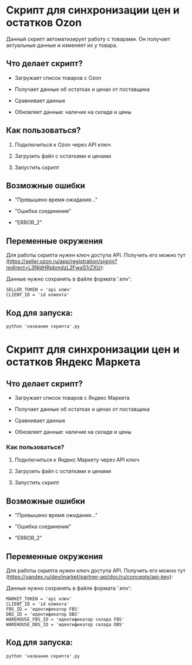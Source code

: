 # Скрипт для синхронизации цен и остатков Ozon

Данный скрипт автоматизирует работу с товарами. Он получает актуальные данные и изменяет их у товара.

## Что делает скрипт?
- Загружает список товаров с Ozon

- Получает данные об остатках и ценах от поставщика

- Сравнивает данные

- Обновляет данные: наличие на складе и цены

## Как пользоваться?
1. Подключиться к Ozon через API ключ

2. Загрузить файл с остатками и ценами

3. Запустить скрипт

## Возможные ошибки

- "Превышено время ожидания..." 

- "Ошибка соединения" 

- "ERROR_2" 

## Переменные окружения

Для работы скрипта нужен ключ доступа API. Получить его можно тут (https://seller.ozon.ru/app/registration/signin?redirect=L3NldHRpbmdzL2FwaS1rZXlz):

Данные нужно сохранять в файле формата '.env':
```
SELLER_TOKEN = 'api ключ'
CLIENT_ID = 'id клиента'
```

## Код для запуска:
```
python 'название скрипта'.py
```

# Скрипт для синхронизации цен и остатков Яндекс Маркета

## Что делает скрипт?
- Загружает список товаров с Яндекс Маркета

- Получает данные об остатках и ценах от поставщика

- Сравнивает данные

- Обновляет данные: наличие на складе и цены

### Как пользоваться?
1. Подключиться к Яндекс Маркету через API ключ

2. Загрузить файл с остатками и ценами

3. Запустить скрипт

## Возможные ошибки

- "Превышено время ожидания..." 

- "Ошибка соединения" 

- "ERROR_2" 

## Переменные окружения
Для работы скрипта нужен ключ доступа API. Получить его можно тут (https://yandex.ru/dev/market/partner-api/doc/ru/concepts/api-key):

Данные нужно сохранять в файле формата '.env':
```
MARKET_TOKEN = 'api ключ'
CLIENT_ID = 'id клиента'
FBS_ID = 'идентификатор FBS'
DBS_ID = 'идентификатор DBS'
WAREHOUSE_FBS_ID = 'идентификатор склада FBS'
WAREHOUSE_DBS_ID = 'идентификатор склада DBS'
```

## Код для запуска:
```
python 'название скрипта'.py
```